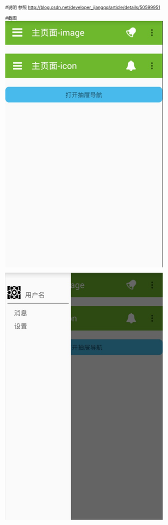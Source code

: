 #说明
参照 http://blog.csdn.net/developer_jiangqq/article/details/50599951

#截图
![图1](./screencasts/toolbar-1.png)

![图2](./screencasts/toolbar-2.png)
